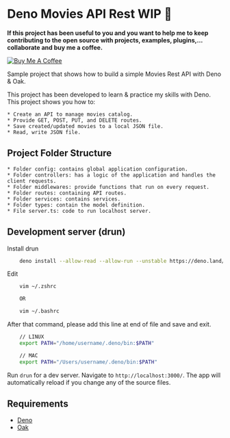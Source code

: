 # Deno Movies API Rest WIP :muscle:

**If this project has been useful to you and you want to help me to keep contributing to the open source with projects, examples, plugins,... collaborate and buy me a coffee.**

<a href="https://www.buymeacoffee.com/h6WVj4HcD" target="_blank"><img src="https://www.buymeacoffee.com/assets/img/custom_images/yellow_img.png" alt="Buy Me A Coffee"></a>

Sample project that shows how to build a simple Movies Rest API with Deno & Oak.

This project has been developed to learn & practice my skills with Deno. This project shows you how to:

    * Create an API to manage movies catalog.
    * Provide GET, POST, PUT, and DELETE routes.
    * Save created/updated movies to a local JSON file.
    * Read, write JSON file.

## Project Folder Structure

    * Folder config: contains global application configuration.
    * Folder controllers: has a logic of the application and handles the client requests.
    * Folder middlewares: provide functions that run on every request.
    * Folder routes: containing API routes.
    * Folder services: contains services.
    * Folder types: contain the model definition.
    * File server.ts: code to run localhost server.

## Development server (drun)

Install drun

```bash
    deno install --allow-read --allow-run --unstable https://deno.land/x/drun@v1.1.0/drun.ts
```

Edit

```bash
    vim ~/.zshrc

    OR

    vim ~/.bashrc
```

After that command, please add this line at end of file and save and exit.

```bash
    // LINUX
    export PATH="/home/username/.deno/bin:$PATH"

    // MAC
    export PATH="/Users/username/.deno/bin:$PATH"
```

Run `drun` for a dev server. Navigate to `http://localhost:3000/`. The app will automatically reload if you change any of the source files.

## Requirements

* [Deno](https://deno.land/)
* [Oak](https://github.com/oakserver/oak)